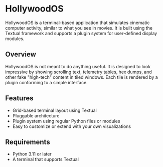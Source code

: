 # HollywoodOS

HollywoodOS is a terminal-based application that simulates cinematic computer activity, similar to what you see in movies. It is built using the Textual framework and supports a plugin system for user-defined display modules.

## Overview

HollywoodOS is not meant to do anything useful. It is designed to look impressive by showing scrolling text, telemetry tables, hex dumps, and other fake "high-tech" content in tiled windows. Each tile is rendered by a plugin conforming to a simple interface.

## Features

- Grid-based terminal layout using Textual
- Pluggable architecture
- Plugin system using regular Python files or modules
- Easy to customize or extend with your own visualizations

## Requirements

- Python 3.11 or later
- A terminal that supports Textual